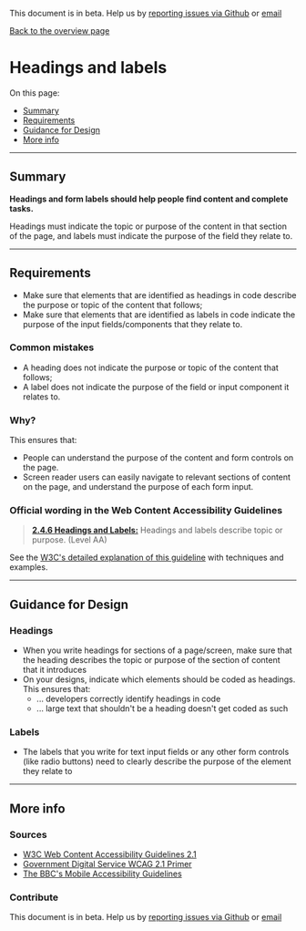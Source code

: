 This document is in beta. Help us by [reporting issues via Github](https://github.com/theappbusiness/accessibility-guidelines) or [email](mailto:jeanfrancois@theappbusiness.com)

[Back to the overview page](./../index.html)

# Headings and labels

On this page:
* [Summary](#summary)
* [Requirements](#requirements)
* [Guidance for Design](#guidance-for-design)
* [More info](#more-info)

---

## Summary

**Headings and form labels should help people find content and complete tasks.**

Headings must indicate the topic or purpose of the content in that section of the page, and labels must indicate the purpose of the field they relate to.

---

## Requirements

*   Make sure that elements that are identified as headings in code describe the purpose or topic of the content that follows;
*   Make sure that elements that are identified as labels in code indicate the purpose of the input fields/components that they relate to.

### Common mistakes

*   A heading does not indicate the purpose or topic of the content that follows;
*   A label does not indicate the purpose of the field or input component it relates to.

### Why?

This ensures that:
* People can understand the purpose of the content and form controls on the page.
* Screen reader users can easily navigate to relevant sections of content on the page, and understand the purpose of each form input.

### Official wording in the Web Content Accessibility Guidelines

> [**2.4.6 Headings and Labels:**](https://www.w3.org/TR/UNDERSTANDING-WCAG20/navigation-mechanisms-descriptive.html) Headings and labels describe topic or purpose. (Level AA)

See the [W3C's detailed explanation of this guideline](https://www.w3.org/TR/UNDERSTANDING-WCAG20/navigation-mechanisms-descriptive.html) with techniques and examples.

---

## Guidance for Design

### Headings

* When you write headings for sections of a page/screen, make sure that the heading describes the topic or purpose of the section of content that it introduces
* On your designs, indicate which elements should be coded as headings. This ensures that:
  * ... developers correctly identify headings in code
  * ... large text that shouldn't be a heading doesn't get coded as such

### Labels

* The labels that you write for text input fields or any other form controls (like radio buttons) need to clearly describe the purpose of the element they relate to

---

## More info

### Sources

* [W3C Web Content Accessibility Guidelines 2.1](https://www.w3.org/TR/WCAG21/)
* [Government Digital Service WCAG 2.1 Primer](https://alphagov.github.io/wcag-primer/)
* [The BBC's Mobile Accessibility Guidelines](https://www.bbc.co.uk/guidelines/futuremedia/accessibility/mobile/summary)

### Contribute

This document is in beta. Help us by [reporting issues via Github](https://github.com/theappbusiness/accessibility-guidelines) or [email](mailto:jeanfrancois@theappbusiness.com)